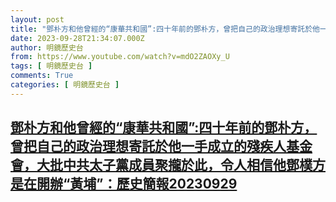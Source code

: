 ```yaml
---
layout: post
title: "鄧朴方和他曾經的“康華共和國”:四十年前的鄧朴方，曾把自己的政治理想寄託於他一手成立的殘疾人基金會，大批中共太子黨成員聚攏於此，令人相信他鄧樸方是在開辦“黃埔”：歷史簡報20230929"
date: 2023-09-28T21:34:07.000Z
author: 明鏡歷史台
from: https://www.youtube.com/watch?v=mdO2ZAOXy_U
tags: [ 明鏡歷史台 ]
comments: True
categories: [ 明鏡歷史台 ]
---
```

<!--1695936847000-->
[鄧朴方和他曾經的“康華共和國”:四十年前的鄧朴方，曾把自己的政治理想寄託於他一手成立的殘疾人基金會，大批中共太子黨成員聚攏於此，令人相信他鄧樸方是在開辦“黃埔”：歷史簡報20230929](https://www.youtube.com/watch?v=mdO2ZAOXy_U)
------

<div>

</div>
